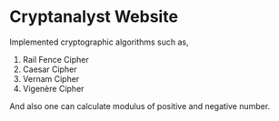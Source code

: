 # Cryptanalyst Website

Implemented cryptographic algorithms such as,

1. Rail Fence Cipher
2. Caesar Cipher
3. Vernam Cipher
4. Vigenère Cipher

And also one can calculate modulus of positive and negative number.

